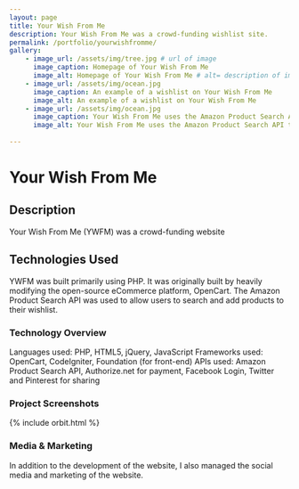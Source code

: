 ```yaml
---
layout: page
title: Your Wish From Me
description: Your Wish From Me was a crowd-funding wishlist site.
permalink: /portfolio/yourwishfromme/
gallery:
    - image_url: /assets/img/tree.jpg # url of image
      image_caption: Homepage of Your Wish From Me
      image_alt: Homepage of Your Wish From Me # alt= description of image
    - image_url: /assets/img/ocean.jpg
      image_caption: An example of a wishlist on Your Wish From Me
      image_alt: An example of a wishlist on Your Wish From Me      
    - image_url: /assets/img/ocean.jpg
      image_caption: Your Wish From Me uses the Amazon Product Search API to allow users to search for new wishes
      image_alt: Your Wish From Me uses the Amazon Product Search API to allow users to search for new wishes
      
---
```


# Your Wish From Me

## Description
Your Wish From Me (YWFM) was a crowd-funding website

## Technologies Used
YWFM was built primarily using PHP. It was originally built by heavily modifying the open-source eCommerce platform, OpenCart. 
The Amazon Product Search API was used to allow users to search and add products to their wishlist.


### Technology Overview

Languages used: PHP, HTML5, jQuery, JavaScript
Frameworks used: OpenCart, CodeIgniter, Foundation (for front-end)
APIs used: Amazon Product Search API, Authorize.net for payment, Facebook Login, Twitter and Pinterest for sharing


### Project Screenshots

{% include orbit.html %}

### Media & Marketing

In addition to the development of the website, I also managed the social media and marketing of the website. 